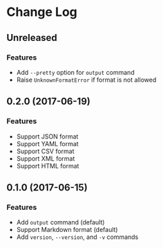 # Change Log

## Unreleased

### Features

* Add `--pretty` option for `output` command
* Raise `UnknownFormatError` if format is not allowed

## 0.2.0 (2017-06-19)

### Features

* Support JSON format
* Support YAML format
* Support CSV format
* Support XML format
* Support HTML format

## 0.1.0 (2017-06-15)

### Features

* Add `output` command (default)
* Support Markdown format (default)
* Add `version`, `--version`, and `-v` commands

